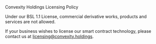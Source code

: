 Convexity Holdings Licensing Policy 

Under our BSL 1.1 License, commercial derivative works, products and services are not allowed.

If your business wishes to license our smart contract technology, please contact us at licensing@convexity.holdings.
